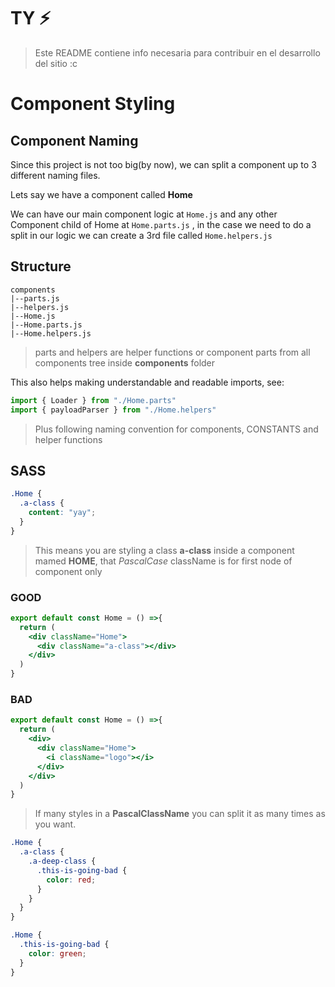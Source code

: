 # TY :zap:

> Este README contiene info necesaria para contribuir en el desarrollo del sitio :c

# Component Styling

## Component Naming

Since this project is not too big(by now), we can split a component up to 3 different naming files.

Lets say we have a component called **Home**

We can have our main component logic at `Home.js` and any other Component child of Home at `Home.parts.js` , in the case we need to do a split in our logic we can create a 3rd file called `Home.helpers.js`

## Structure

```shell
components
|--parts.js
|--helpers.js
|--Home.js
|--Home.parts.js
|--Home.helpers.js
```

> parts and helpers are helper functions or component parts from all components tree inside **components** folder

This also helps making understandable and readable imports, see:

```js
import { Loader } from "./Home.parts"
import { payloadParser } from "./Home.helpers"
```

> Plus following naming convention for components, CONSTANTS and helper functions

## SASS

```scss
.Home {
  .a-class {
    content: "yay";
  }
}
```

> This means you are styling a class **a-class** inside a component mamed **HOME**, that _PascalCase_ className is for first node of component only

### GOOD

```jsx
export default const Home = () =>{
  return (
    <div className="Home">
      <div className="a-class"></div>
    </div>
  )
}

```

### BAD

```jsx
export default const Home = () =>{
  return (
    <div>
      <div className="Home">
        <i className="logo"></i>
      </div>
    </div>
  )
}

```

> If many styles in a **PascalClassName** you can split it as many times as you want.

```scss
.Home {
  .a-class {
    .a-deep-class {
      .this-is-going-bad {
        color: red;
      }
    }
  }
}

.Home {
  .this-is-going-bad {
    color: green;
  }
}
```
